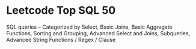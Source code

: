 # Leetcode Top SQL 50 
SQL queries – Categorized by Select, Basic Joins, Basic Aggregate Functions, Sorting and Grouping, Advanced Select and Joins, Subqueries, Advanced String Functions / Regex / Clause
